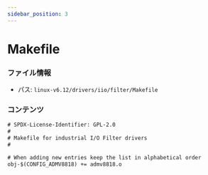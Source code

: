 ```yaml
---
sidebar_position: 3
---
```

# Makefile

### ファイル情報

- パス: `linux-v6.12/drivers/iio/filter/Makefile`

### コンテンツ

```txt
# SPDX-License-Identifier: GPL-2.0
#
# Makefile for industrial I/O Filter drivers
#

# When adding new entries keep the list in alphabetical order
obj-$(CONFIG_ADMV8818) += admv8818.o

```
